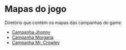 <h1>Mapas do jogo</h1>
<p>Diretório que contém os mapas das campanhas do game</p>
<ul>
  <li><a href>Campanha Jhonny</a></li>
  <li><a href>Campanha Morgana</a></li>
  <li><a href>Campanha Mr. Crowley</a></li>
</ul>
